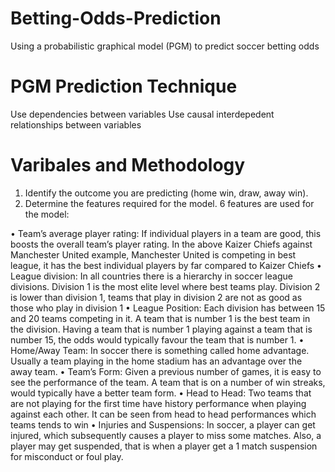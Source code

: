 # Betting-Odds-Prediction
Using a probabilistic graphical model (PGM) to predict soccer betting odds 

# PGM Prediction Technique
Use dependencies between variables
Use causal interdepedent relationships between variables

# Varibales and Methodology

1. Identify the outcome you are predicting (home win,
draw, away win).
2. Determine the features required for the model. 6 features
are used for the model:

• Team’s average player rating: If individual players in
a team are good, this boosts the overall team’s player
rating. In the above Kaizer Chiefs against Manchester
United example, Manchester United is competing in best
league, it has the best individual players by far compared
to Kaizer Chiefs 
• League division: In all countries there is a hierarchy in
soccer league divisions. Division 1 is the most elite level
where best teams play. Division 2 is lower than division
1, teams that play in division 2 are not as good as those
who play in division 1
• League Position: Each division has between 15 and 20
teams competing in it. A team that is number 1 is the
best team in the division. Having a team that is number
1 playing against a team that is number 15, the odds
would typically favour the team that is number 1. • Home/Away Team: In soccer there is something called
home advantage. Usually a team playing in the home
stadium has an advantage over the away team.
• Team’s Form: Given a previous number of games, it is
easy to see the performance of the team. A team that is
on a number of win streaks, would typically have a better
team form.
• Head to Head: Two teams that are not playing for the
first time have history performance when playing against
each other. It can be seen from head to head performances
which teams tends to win
• Injuries and Suspensions: In soccer, a player can get
injured, which subsequently causes a player to miss some
matches. Also, a player may get suspended, that is when
a player get a 1 match suspension for misconduct or foul
play.


